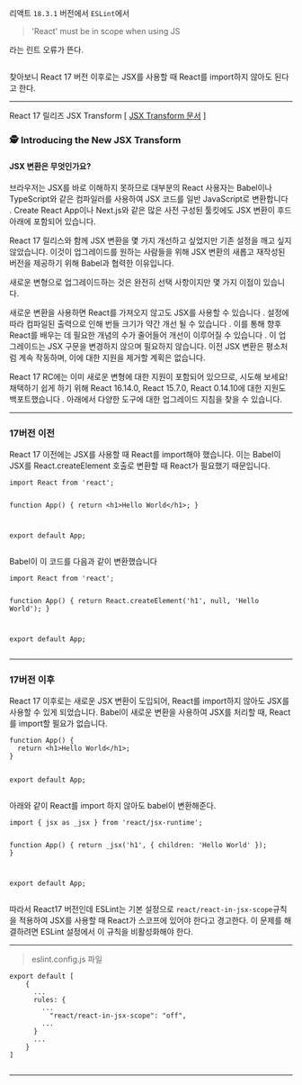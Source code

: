 <p>리액트 <code>18.3.1</code> 버전에서 <code>ESLint</code>에서 </p>
<blockquote>
<p>'React' must be in scope when using JS </p>
</blockquote>
<p>라는 린트 오류가 뜬다.</p>
<p><img alt="" src="https://velog.velcdn.com/images/nuyhes/post/bd5dd040-2a31-4b03-a9f5-c111dba9b1f2/image.png" /></p>
<p>찾아보니 React 17 버전 이후로는 JSX를 사용할 때 React를 import하지 않아도 된다고 한다. </p>
<hr />

<p>React 17 릴리즈 JSX Transform  [ <a href="https://legacy.reactjs.org/blog/2020/09/22/introducing-the-new-jsx-transform.html" rel="noopener noreferrer" target="_blank">JSX Transform 문서</a> ]</p>
<h3 id="🕵️-introducing-the-new-jsx-transform">🕵️ Introducing the New JSX Transform</h3>
<h4 id="jsx-변환은-무엇인가요">JSX 변환은 무엇인가요?</h4>
<p>브라우저는 JSX를 바로 이해하지 못하므로 대부분의 React 사용자는 Babel이나 TypeScript와 같은 컴파일러를 사용하여 JSX 코드를 일반 JavaScript로 변환합니다 . Create React App이나 Next.js와 같은 많은 사전 구성된 툴킷에도 JSX 변환이 후드 아래에 포함되어 있습니다.</p>
<p>React 17 릴리스와 함께 JSX 변환을 몇 가지 개선하고 싶었지만 기존 설정을 깨고 싶지 않았습니다. 이것이 업그레이드를 원하는 사람들을 위해 JSX 변환의 새롭고 재작성된 버전을 제공하기 위해 Babel과 협력한 이유입니다.</p>
<p>새로운 변형으로 업그레이드하는 것은 완전히 선택 사항이지만 몇 가지 이점이 있습니다.</p>
<p>새로운 변환을 사용하면 React를 가져오지 않고도 JSX를 사용할 수 있습니다 .
설정에 따라 컴파일된 출력으로 인해 번들 크기가 약간 개선 될 수 있습니다 .
이를 통해 향후 React를 배우는 데 필요한 개념의 수가 줄어들어 개선이 이루어질 수 있습니다 .
이 업그레이드는 JSX 구문을 변경하지 않으며 필요하지 않습니다. 이전 JSX 변환은 평소처럼 계속 작동하며, 이에 대한 지원을 제거할 계획은 없습니다.</p>
<p>React 17 RC에는 이미 새로운 변형에 대한 지원이 포함되어 있으므로, 시도해 보세요! 채택하기 쉽게 하기 위해 React 16.14.0, React 15.7.0, React 0.14.10에 대한 지원도 백포트했습니다 . 아래에서 다양한 도구에 대한 업그레이드 지침을 찾을 수 있습니다.</p>
<hr />

<h3 id="17버전-이전">17버전 이전</h3>
<p>React 17 이전에는 JSX를 사용할 때 React를 import해야 했습니다. 이는 Babel이 JSX를 React.createElement 호출로 변환할 때 React가 필요했기 때문입니다. </p>
<pre><code class="language-js">import React from 'react';

function App() {
  return &lt;h1&gt;Hello World&lt;/h1&gt;;
}

export default App;</code></pre>
<p>Babel이 이 코드를 다음과 같이 변환했습니다</p>
<pre><code class="language-js">import React from 'react';

function App() {
  return React.createElement('h1', null, 'Hello World');
}

export default App;</code></pre>
<hr />

<h3 id="17버전-이후">17버전 이후</h3>
<p>React 17 이후로는 새로운 JSX 변환이 도입되어, React를 import하지 않아도 JSX를 사용할 수 있게 되었습니다. Babel이 새로운 변환을 사용하여 JSX를 처리할 때, React를 import할 필요가 없습니다.</p>
<pre><code class="language-js">function App() {
  return &lt;h1&gt;Hello World&lt;/h1&gt;;
}

export default App;</code></pre>
<p>아래와 같이 React를 import 하지 않아도 babel이 변환해준다.</p>
<pre><code class="language-js">import { jsx as _jsx } from 'react/jsx-runtime';

function App() {
  return _jsx('h1', { children: 'Hello World' });
}

export default App;</code></pre>
<p>따라서 React17 버전인데 ESLint는 기본 설정으로 <code>react/react-in-jsx-scope</code>규칙을 적용하여 JSX를 사용할 때 React가 스코프에 있어야 한다고 경고한다. 이 문제를 해결하려면 ESLint 설정에서 이 규칙을 비활성화해야 한다.</p>
<hr />

<blockquote>
<p>eslint.config.js 파일</p>
</blockquote>
<pre><code class="language-js">export default [
    {
      ...
      rules: {
        ...
          "react/react-in-jsx-scope": "off",
        ...
      }
      ...
    }
]</code></pre>
<p><img alt="" src="https://velog.velcdn.com/images/nuyhes/post/7bd0181a-fbed-49f9-a684-9a6bf561b750/image.png" /></p>
<hr />